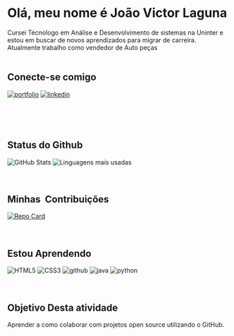 
# **Olá, meu nome é João Victor Laguna** 

Cursei Técnologo em Análise e Desenvolvimento de sistemas na Uninter e estou em buscar de novos aprendizados para migrar de carreira.
Atualmente trabalho como vendedor de Auto peças 
</br>
</br>

##  **Conecte-se comigo**
[![portfolio](https://img.shields.io/badge/my_portfolio-000?style=for-the-badge&logo=github&logo=ko-fi&logoColor=white)](https://github.com/JoaoVictorLaguna)
[![linkedin](https://img.shields.io/badge/linkedin-0A66C2?style=for-the-badge&logo=github&&logo=linkedin&logoColor=white_button&width1000px&height=100px)](https://www.linkedin.com/in/joaovictorlaguna/)

</br>
</br>
</br>

## **Status do Github** 
![GitHub Stats](https://github-readme-stats.vercel.app/api?username=joaovictorlaguna&theme=transparent&bg_color=122&border_color=40A5DC&show_icons=true&icon_color=50A5DC&title_color=E94D5F&text_color=EEB)
![Linguagens mais usadas](https://github-readme-stats.vercel.app/api/top-langs/?username=1988-Re-Nunes&theme=transparent&bg_color=122&border_color=40A5DC&show_icons=true&icon_color=50A5DC&title_color=E94D5F&text_color=EEB&layout=compact)
</br>
</br>
</br>

## **Minhas  Contribuições**
[![Repo Card](https://github-readme-stats.vercel.app/api/pin/?username=joaovictorlaguna&repo=dio-lab-open-source&bg_color=122&border_color=30A3DC&show_icons=true&icon_color=50A5DC&title_color=E94D5F&text_color=EEB)](https://github.com/1988-Re-Nunes/dio-lab-open-source)
</br>
</br>
</br>

## **Estou Aprendendo**
![HTML5](https://img.shields.io/badge/HTML5-E34F26?style=for-the-badge&logo=html5&logoColor=white)
![CSS3](https://img.shields.io/badge/CSS3-1572B6?style=for-the-badge&logo=css3&logoColor=white)
![github](https://img.shields.io/badge/GitHub-000000?style=for-the-badge&logo=GitHub&logoColor=white)
![java](https://img.shields.io/badge/Java-ED8B00?style=for-the-badge&logo=openjdk&logoColor=white)
![python](https://img.shields.io/badge/python-3670A0?style=for-the-badge&logo=python&logoColor=ffdd54)
</br>
</br>
</br>
## **Objetivo Desta atividade**
Aprender a como colaborar com projetos open source utilizando o GitHub.
